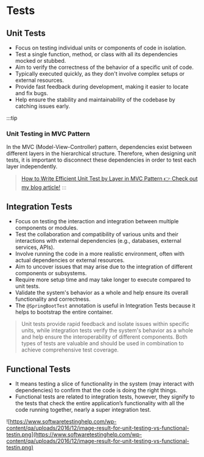 # Tests

## Unit Tests

- Focus on testing individual units or components of code in isolation.
- Test a single function, method, or class with all its dependencies mocked or stubbed.
- Aim to verify the correctness of the behavior of a specific unit of code.
- Typically executed quickly, as they don't involve complex setups or external resources.
- Provide fast feedback during development, making it easier to locate and fix bugs.
- Help ensure the stability and maintainability of the codebase by catching issues early.
  
:::tip
### Unit Testing in MVC Pattern
In the MVC (Model-View-Controller) pattern, dependencies exist between different layers in the hierarchical structure. Therefore, when designing unit tests, it is important to disconnect these dependencies in order to test each layer independently. 

> [How to Write Efficient Unit Test by Layer in MVC Pattern
👉 Check out my blog article!](https://serinryu.medium.com/tdd-how-to-write-efficient-unit-test-by-layer-in-spring-mvc-7a27f823c403)
:::

## Integration Tests

- Focus on testing the interaction and integration between multiple components or modules.
- Test the collaboration and compatibility of various units and their interactions with external dependencies (e.g., databases, external services, APIs).
- Involve running the code in a more realistic environment, often with actual dependencies or external resources.
- Aim to uncover issues that may arise due to the integration of different components or subsystems.
- Require more setup time and may take longer to execute compared to unit tests.
- Validate the system's behavior as a whole and help ensure its overall functionality and correctness.
- The `@SpringBootTest` annotation is useful in Integration Tests because it helps to bootstrap the entire container.


> Unit tests provide rapid feedback and isolate issues within specific units, while integration tests verify the system's behavior as a whole and help ensure the interoperability of different components. Both types of tests are valuable and should be used in combination to achieve comprehensive test coverage.


## Functional Tests
 
- It means testing a slice of functionality in the system (may interact with dependencies) to confirm that the code is doing the right things.
- Functional tests are related to integration tests, however, they signify to the tests that check the entire application’s functionality with all the code running together, nearly a super integration test.

![https://www.softwaretestinghelp.com/wp-content/qa/uploads/2016/12/image-result-for-unit-testing-vs-functional-testin.png](https://www.softwaretestinghelp.com/wp-content/qa/uploads/2016/12/image-result-for-unit-testing-vs-functional-testin.png)